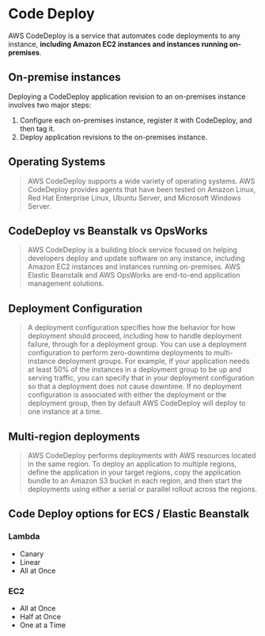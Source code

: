 # Code Deploy

AWS CodeDeploy is a service that automates code deployments to any instance, **including Amazon EC2 instances and instances running on-premises**.

## On-premise instances

Deploying a CodeDeploy application revision to an on-premises instance involves two major steps:
1. Configure each on-premises instance, register it with CodeDeploy, and then tag it.
2. Deploy application revisions to the on-premises instance.

## Operating Systems

> AWS CodeDeploy supports a wide variety of operating systems. AWS CodeDeploy provides agents that have been tested on Amazon Linux, Red Hat Enterprise Linux, Ubuntu Server, and Microsoft Windows Server.

## CodeDeploy vs Beanstalk vs OpsWorks

> AWS CodeDeploy is a building block service focused on helping developers deploy and update software on any instance, including Amazon EC2 instances and instances running on-premises. AWS Elastic Beanstalk and AWS OpsWorks are end-to-end application management solutions.

## Deployment Configuration

> A deployment configuration specifies how the behavior for how deployment should proceed, including how to handle deployment failure, through for a deployment group. You can use a deployment configuration to perform zero-downtime deployments to multi-instance deployment groups. For example, if your application needs at least 50% of the instances in a deployment group to be up and serving traffic, you can specify that in your deployment configuration so that a deployment does not cause downtime. If no deployment configuration is associated with either the deployment or the deployment group, then by default AWS CodeDeploy will deploy to one instance at a time.

## Multi-region deployments

> AWS CodeDeploy performs deployments with AWS resources located in the same region. To deploy an application to multiple regions, define the application in your target regions, copy the application bundle to an Amazon S3 bucket in each region, and then start the deployments using either a serial or parallel rollout across the regions.

## Code Deploy options for ECS / Elastic Beanstalk

### Lambda

- Canary
- Linear
- All at Once

### EC2

- All at Once
- Half at Once
- One at a Time
